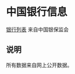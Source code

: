 # 中国银行信息

[银行列表](http://www.cbirc.gov.cn/cn/view/pages/index/jiansuo.html?keyWords=%E9%93%B6%E8%A1%8C%E4%B8%9A%E9%87%91%E8%9E%8D%E6%9C%BA%E6%9E%84%E6%B3%95%E4%BA%BA%E5%90%8D%E5%8D%95) 来自中国银保监会


## 说明

所有数据来自网上公开数据。

